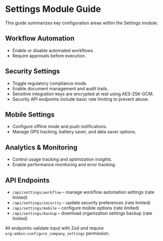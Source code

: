 # Settings Module Guide

This guide summarizes key configuration areas within the Settings module.

## Workflow Automation
- Enable or disable automated workflows.
- Require approvals before execution.

## Security Settings
- Toggle regulatory compliance mode.
- Enable document management and audit trails.
- Sensitive integration keys are encrypted at rest using AES-256-GCM.
- Security API endpoints include basic rate limiting to prevent abuse.

## Mobile Settings
- Configure offline mode and push notifications.
- Manage GPS tracking, battery saver, and data saver options.

## Analytics & Monitoring
- Control usage tracking and optimization insights.
- Enable performance monitoring and error tracking.

## API Endpoints
- `/api/settings/workflow` – manage workflow automation settings (rate limited)
- `/api/settings/security` – update security preferences (rate limited)
- `/api/settings/mobile` – configure mobile options (rate limited)
- `/api/settings/backup` – download organization settings backup (rate limited)

All endpoints validate input with Zod and require `org:admin:configure_company_settings` permission.
